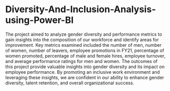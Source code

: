 # Diversity-And-Inclusion-Analysis-using-Power-BI
The project aimed to analyze gender diversity and performance metrics to gain insights into the composition of our workforce and identify areas for improvement. Key metrics examined included the number of men, number of women, number of leavers, employee promotions in FY21, percentage of women promoted, percentage of male and female hires, employee turnover, and average performance ratings for men and women.
The outcomes of this project provide valuable insights into gender diversity and its impact on employee performance. By promoting an inclusive work environment and leveraging these insights, we are confident in our ability to enhance gender diversity, talent retention, and overall organizational success.
